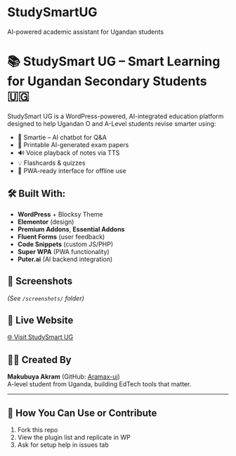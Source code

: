 # StudySmartUG
AI-powered academic assistant for Ugandan students
# 📚 StudySmart UG – Smart Learning for Ugandan Secondary Students 🇺🇬

StudySmart UG is a WordPress-powered, AI-integrated education platform designed to help Ugandan O and A-Level students revise smarter using:
- 🧠 Smartie – AI chatbot for Q&A
- 📝 Printable AI-generated exam papers
- 🔊 Voice playback of notes via TTS
- 💡 Flashcards & quizzes
- 📱 PWA-ready interface for offline use

## 🛠 Built With:
- **WordPress** + Blocksy Theme
- **Elementor** (design)
- **Premium Addons**, **Essential Addons**
- **Fluent Forms** (user feedback)
- **Code Snippets** (custom JS/PHP)
- **Super WPA** (PWA functionality)
- **Puter.ai** (AI backend integration)

## 📸 Screenshots
*(See `/screenshots/` folder)*

## 🔗 Live Website
[🌐 Visit StudySmart UG](https://studysmart.websitecompetition.top)

## 👨‍💻 Created By
**Makubuya Akram** (GitHub: [Aramax-ui](https://github.com/Aramax-ui))  
A-level student from Uganda, building EdTech tools that matter.

---

## 🚀 How You Can Use or Contribute
1. Fork this repo
2. View the plugin list and replicate in WP
3. Ask for setup help in issues tab


